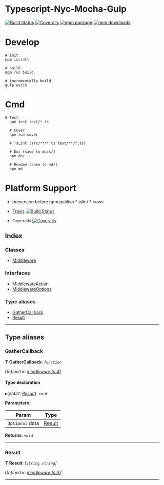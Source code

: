 
Typescript-Nyc-Mocha-Gulp
=========================

[![Build Status](https://travis-ci.org/qiansc/Typescript-Nyc-Mocha-Gulp.svg?branch=master)](https://travis-ci.org/qiansc/Typescript-Nyc-Mocha-Gulp) [![Coveralls](https://img.shields.io/coveralls/qiansc/Typescript-Nyc-Mocha-Gulp.svg)](https://coveralls.io/github/qiansc/Typescript-Nyc-Mocha-Gulp) [![npm package](https://img.shields.io/npm/v/typescript-nyc-mocha-gulp.svg)](https://www.npmjs.org/package/typescript-nyc-mocha-gulp) [![npm downloads](http://img.shields.io/npm/dm/typescript-nyc-mocha-gulp.svg)](https://www.npmjs.org/package/typescript-nyc-mocha-gulp)

Develop
=======

```
# init
npm install

# build
npm run build

# incrementally build
gulp watch
```

Cmd
===

```
# Test
  npm test test/*.ts

  # Cover
  npm run cover

  # TsLint (src/**/*.ts test/**/*.ts)

  # Doc (save to docs/)
  npm doc

  # Readme (save to md/)
  npm md
```

Platform Support
================

*    preversion before npm publish
    *   tslint
    *   cover

*   [Travis](https://github.com/qiansc/Typescript-Nyc-Mocha-Gulp/blob/master/.travis.yml) [![Build Status](https://travis-ci.org/qiansc/Typescript-Nyc-Mocha-Gulp.svg?branch=master)](https://travis-ci.org/qiansc/Typescript-Nyc-Mocha-Gulp)
    
*   Coveralls [![Coveralls](https://img.shields.io/coveralls/qiansc/Typescript-Nyc-Mocha-Gulp.svg)](https://coveralls.io/github/qiansc/Typescript-Nyc-Mocha-Gulp)

## Index

### Classes

* [Middleware](classes/middleware.md)

### Interfaces

* [MiddlewareAction](interfaces/middlewareaction.md)
* [MiddlewareOptions](interfaces/middlewareoptions.md)

### Type aliases

* [GatherCallback](#gathercallback)
* [Result](#result)

---

## Type aliases

<a id="gathercallback"></a>

###  GatherCallback

**Ƭ GatherCallback**: *`function`*

*Defined in [middleware.ts:41](https://github.com/qiansc/Typescript-Nyc-Mocha-Gulp/blob/f011cd6/src/middleware.ts#L41)*

#### Type declaration
▸(data?: *[Result](#result)*): `void`

**Parameters:**

| Param | Type |
| ------ | ------ |
| `Optional` data | [Result](#result) |

**Returns:** `void`

___
<a id="result"></a>

###  Result

**Ƭ Result**: *[`string`, `string`]*

*Defined in [middleware.ts:37](https://github.com/qiansc/Typescript-Nyc-Mocha-Gulp/blob/f011cd6/src/middleware.ts#L37)*

___

